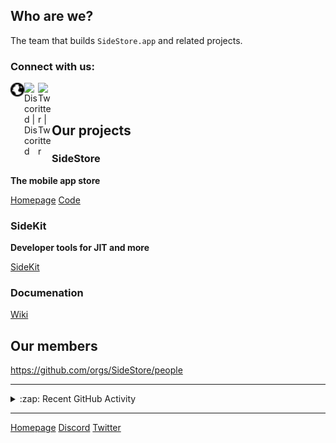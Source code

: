 <!-- 
Docs: How to use GitHub README and actions to auto-generate embedded content.
https://github.com/anuraghazra/github-readme-stats
https://www.youtube.com/watch?v=n6d4KHSKqGk
https://github.com/rahuldkjain/github-profile-readme-generator
 -->

## Who are we?

The team that builds `SideStore.app` and related projects.

### Connect with us:

<!--
[![Website](https://img.shields.io/website?label=sidestore.io&style=for-the-badge&url=https://sidestore.io)](https://sidestore.io)
[![Twitter Follow](https://img.shields.io/twitter/follow/sidestore_io?color=1DA1F2&logo=twitter&style=for-the-badge)](https://twitter.com/intent/follow?original_referer=https%3A%2F%2Fgithub.com%2Fsidestore&screen_name=sidestore)
[![GitHub Followers](https://img.shields.io/github/followers/sidestore?style=for-the-badge)]()
[![GitHub Sponsors](https://img.shields.io/github/sponsors/sidestore?style=for-the-badge
)]() 
-->

[<img align="left" alt="sidestore.io" width="22px" src="https://raw.githubusercontent.com/iconic/open-iconic/master/svg/globe.svg" />][website]
[<img align="left" alt="Discord | Discord" width="22px" src="https://cdn.jsdelivr.net/npm/simple-icons@v3/icons/discord.svg" />][discord]
[<img align="left" alt="Twitter | Twitter" width="22px" src="https://cdn.jsdelivr.net/npm/simple-icons@v3/icons/twitter.svg" />][twitter]

<br />
<br />

## Our projects

### SideStore

__The mobile app store__

[Homepage][website]
[Code][git.sidestore]

### SideKit

__Developer tools for JIT and more__

[SideKit][git.sidekit]

### Documenation

[Wiki][wiki]

## Our members

https://github.com/orgs/SideStore/people

---

<details>
  <summary>:zap: Recent GitHub Activity</summary>

<!--START_SECTION:activity-->
1. 🗣 Commented on [#466](https://github.com/SideStore/SideStore/issues/466) in [SideStore/SideStore](https://github.com/SideStore/SideStore)
2. ❗️ Closed issue [#466](https://github.com/SideStore/SideStore/issues/466) in [SideStore/SideStore](https://github.com/SideStore/SideStore)
3. 🗣 Commented on [#374](https://github.com/SideStore/SideStore/issues/374) in [SideStore/SideStore](https://github.com/SideStore/SideStore)
4. ❗️ Opened issue [#466](https://github.com/SideStore/SideStore/issues/466) in [SideStore/SideStore](https://github.com/SideStore/SideStore)
5. 🗣 Commented on [#431](https://github.com/SideStore/SideStore/issues/431) in [SideStore/SideStore](https://github.com/SideStore/SideStore)
6. 🗣 Commented on [#431](https://github.com/SideStore/SideStore/issues/431) in [SideStore/SideStore](https://github.com/SideStore/SideStore)
7. 🗣 Commented on [#431](https://github.com/SideStore/SideStore/issues/431) in [SideStore/SideStore](https://github.com/SideStore/SideStore)
8. 🗣 Commented on [#374](https://github.com/SideStore/SideStore/issues/374) in [SideStore/SideStore](https://github.com/SideStore/SideStore)
9. 🗣 Commented on [#374](https://github.com/SideStore/SideStore/issues/374) in [SideStore/SideStore](https://github.com/SideStore/SideStore)
10. 🗣 Commented on [#431](https://github.com/SideStore/SideStore/issues/431) in [SideStore/SideStore](https://github.com/SideStore/SideStore)
11. 🗣 Commented on [#344](https://github.com/SideStore/SideStore/issues/344) in [SideStore/SideStore](https://github.com/SideStore/SideStore)
12. ❗️ Closed issue [#459](https://github.com/SideStore/SideStore/issues/459) in [SideStore/SideStore](https://github.com/SideStore/SideStore)
13. 🗣 Commented on [#459](https://github.com/SideStore/SideStore/issues/459) in [SideStore/SideStore](https://github.com/SideStore/SideStore)
14. 🗣 Commented on [#465](https://github.com/SideStore/SideStore/issues/465) in [SideStore/SideStore](https://github.com/SideStore/SideStore)
15. 🗣 Commented on [#465](https://github.com/SideStore/SideStore/issues/465) in [SideStore/SideStore](https://github.com/SideStore/SideStore)
16. 🗣 Commented on [#458](https://github.com/SideStore/SideStore/issues/458) in [SideStore/SideStore](https://github.com/SideStore/SideStore)
17. ❗️ Closed issue [#465](https://github.com/SideStore/SideStore/issues/465) in [SideStore/SideStore](https://github.com/SideStore/SideStore)
18. 🗣 Commented on [#465](https://github.com/SideStore/SideStore/issues/465) in [SideStore/SideStore](https://github.com/SideStore/SideStore)
19. 🗣 Commented on [#465](https://github.com/SideStore/SideStore/issues/465) in [SideStore/SideStore](https://github.com/SideStore/SideStore)
20. 🗣 Commented on [#413](https://github.com/SideStore/SideStore/issues/413) in [SideStore/SideStore](https://github.com/SideStore/SideStore)
<!--END_SECTION:activity-->

</details>

---

[Homepage][patreon] [Discord][discord] [Twitter][twitter]

<!--
- [Patreon][patreon]
- [OpenCollective][opencollective]
- [YouTube][youtube]
-->

[website]: https://sidestore.io
[wiki]: https://wiki.sidestore.io
[twitter]: https://twitter.com/sidestore_io
[discord]: https://discord.gg/sidestore-949183273383395328
[youtube]: https://youtube.com/TODO
[patreon]: https://www.patreon.com/SideStore
[opencollective]: https://opencollective.com/TODO
[git.sidestore]: https://github.com/SideStore/SideStore/
[git.sidekit]: https://github.com/SideStore/SideKit

